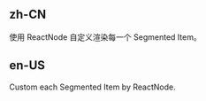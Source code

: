 ## zh-CN

使用 ReactNode 自定义渲染每一个 Segmented Item。

## en-US

Custom each Segmented Item by ReactNode.
